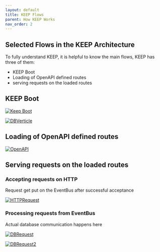 ```yaml
---
layout: default
title: KEEP Flows
parent: How KEEP Works
nav_order: 2
---
```


## Selected Flows in the KEEP Architecture

To fully understand KEEP, it is helpful to know the main flows, KEEP has three of them:

- KEEP Boot
- Loading of OpenAPI defined routes
- serving requests on the loaded routes

## KEEP Boot

[![Keep Boot](../assets/images/LaunchFlow.png)](../assets/images/plantuml/LaunchFlow.plantuml)

[![DBVerticle](../assets/images/DBVerticleFlow.png)](../assets/images/plantuml/DBVerticleFlow.plantuml)

## Loading of OpenAPI defined routes

[![OpenAPI](../assets/images/HttpLaunchFlow.png)](../assets/images/plantuml/HttpLaunchFlow.plantuml)

## Serving requests on the loaded routes

### Accepting requests on HTTP

Request get put on the EventBus after successful acceptance

[![HTTPRequest](../assets/images/HttpRequestFlow.png)](../assets/images/plantuml/HttpRequestFlow.plantuml)

### Processing requests from EventBus

Actual database communication happens here

[![DBRequest](../assets/images/DBRequestFlow.png)](../assets/images/plantuml/DBRequestFlow.plantuml)

[![DBRequest2](../assets/images/DBRequestFlow2.png)](../assets/images/plantuml/DBRequestFlow2.plantuml)

